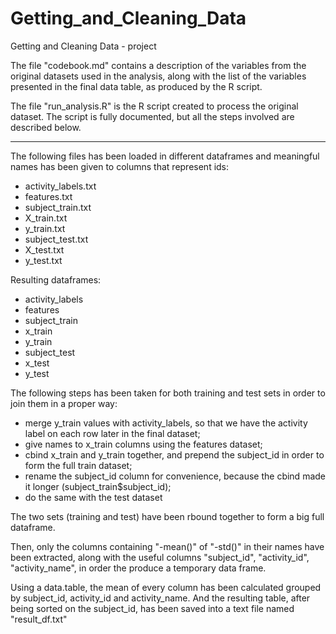Getting_and_Cleaning_Data
=========================

Getting and Cleaning Data - project

The file "codebook.md" contains a description of the variables from the original datasets used in the analysis, along with the list of the variables presented in the final data table, as produced by the R script.

The file "run_analysis.R" is the R script created to process the original dataset. The script is fully documented, but all the steps involved are described below.

----

The following files has been loaded in different dataframes and meaningful names has been given to columns that represent ids:

  * activity_labels.txt
  * features.txt
  * subject_train.txt
  * X_train.txt
  * y_train.txt
  * subject_test.txt
  * X_test.txt
  * y_test.txt

Resulting dataframes:

  * activity_labels
  * features 
  * subject_train 
  * x_train
  * y_train
  * subject_test 
  * x_test
  * y_test

The following steps has been taken for both training and test sets in order to join them in a proper way:

  * merge y_train values with activity_labels, so that we have the activity label on each row later in the final dataset;
  * give names to x_train columns using the features dataset;
  * cbind x_train and y_train together, and prepend the subject_id in order to form the full train dataset;
  * rename the subject_id column for convenience, because the cbind made it longer (subject_train$subject_id);
  * do the same with the test dataset
   
The two sets (training and test) have been rbound together to form a big full dataframe.

Then, only the columns containing "-mean()" of "-std()" in their names have been extracted, along with the useful columns  "subject_id", "activity_id", "activity_name", in order the produce a temporary data frame.

Using a data.table, the mean of every column has been calculated grouped by subject_id, activity_id and activity_name.
And the resulting table, after being sorted on the subject_id, has been saved into a text file named "result_df.txt"

 
